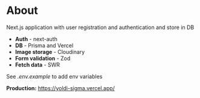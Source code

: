 # About

Next.js application with user registration and authentication and store in DB

- **Auth** - next-auth
- **DB** - Prisma and Vercel
- **Image storage** - Cloudinary
- **Form validation** - Zod
- **Fetch data** - SWR

See _.env.example_ to add env variables

**Production:** https://yoldi-sigma.vercel.app/
